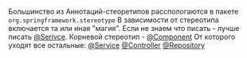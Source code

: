 Большинство из Аннотаций-стеоретипов расспологаются в пакете `org.springframework.stereotype`
В зависимости от стереотипа включается та или иная "магия". Если не знаем что писать - лучше писать [@Serivce](spring_annotation_Service.md).
Корневой стереотип - [@Component](spring_annotation_Component)
От которого уходят все остальные:
[@Service](spring_annotation_Service.md)
[@Controller](spring_annotation_Controller.md)
[@Repository](spring_annotation_Repository.md)